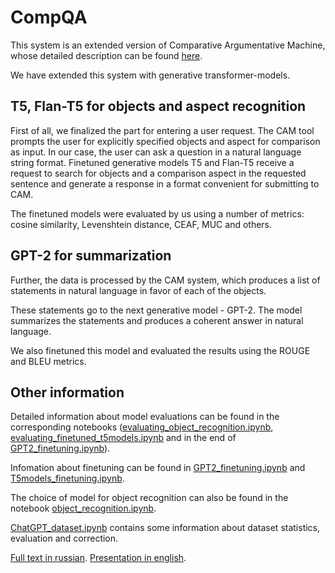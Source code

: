# CompQA

This system is an extended version of Comparative Argumentative Machine, whose detailed description can be found [here](https://github.com/uhh-lt/cam).

We have extended this system with generative transformer-models.

## T5, Flan-T5 for objects and aspect recognition
First of all, we finalized the part for entering a user request. The CAM tool prompts the user for explicitly specified objects and aspect for comparison as input. In our case, the user can ask a question in a natural language string format. Finetuned generative models T5 and Flan-T5 receive a request to search for objects and a comparison aspect in the requested sentence and generate a response in a format convenient for submitting to CAM.

The finetuned models were evaluated by us using a number of metrics: cosine similarity, Levenshtein distance, СEAF, MUC and others.

## GPT-2 for summarization
Further, the data is processed by the CAM system, which produces a list of statements in natural language in favor of each of the objects.

These statements go to the next generative model - GPT-2. The model summarizes the statements and produces a coherent answer in natural language.

We also finetuned this model and evaluated the results using the ROUGE and BLEU metrics.

## Other information
Detailed information about model evaluations can be found in the corresponding notebooks ([evaluating_object_recognition.ipynb](./evaluating_object_recognition.ipynb), [evaluating_finetuned_t5models.ipynb](./evaluating_finetuned_t5models.ipynb) and in the end of [GPT2_finetuning.ipynb](./GPT2_finetuning.ipynb)).

Infomation about finetuning can be found in [GPT2_finetuning.ipynb](./GPT2_finetuning.ipynb) and [T5models_finetuning.ipynb](./T5models_finetuning.ipynb).

The choice of model for object recognition can also be found in the notebook [object_recognition.ipynb](./object_recognition.ipynb).

[ChatGPT_dataset.ipynb](./ChatGPT_dataset.ipynb) contains some information about dataset statistics, evaluation and correction.

[Full text in russian](./full_text.csv). [Presentation in english](./presentation.csv).
